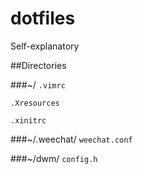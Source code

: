 dotfiles
========
Self-explanatory

##Directories

###~/
`.vimrc`

`.Xresources`

`.xinitrc`

###~/.weechat/
`weechat.conf`

###~/dwm/
`config.h`
